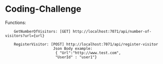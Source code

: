 # Coding-Challenge

Functions:

        GetNumberOfVisitors: [GET] http://localhost:7071/api/number-of-visitors?url={url}

        RegisterVisitor: [POST] http://localhost:7071/api/register-visitor
                          Json Body example:
                           { "Url":"http://www.test.com",
                           "UserId" : "user1"}
                           
